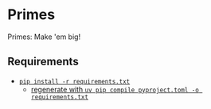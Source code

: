 # Primes
Primes: Make 'em big!

## Requirements
- [`pip install -r requirements.txt`](https://www.python.org/)
  - [regenerate with `uv pip compile pyproject.toml -o requirements.txt`](https://github.com/astral-sh/uv)

